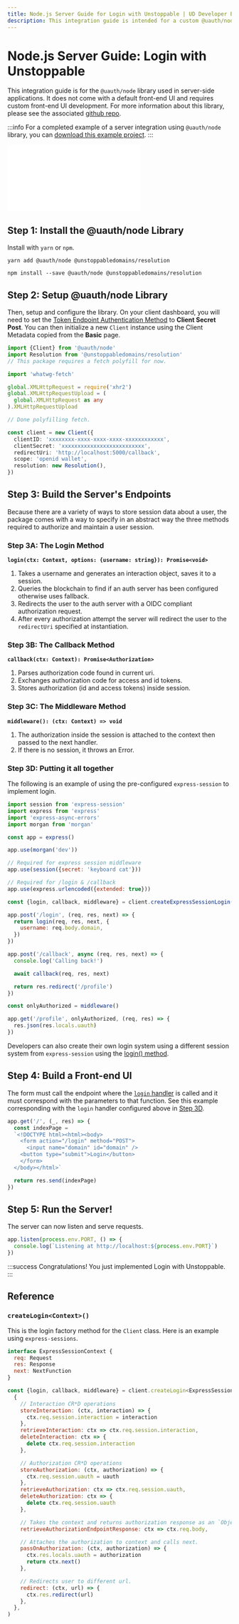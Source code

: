 ```yaml
---
title: Node.js Server Guide for Login with Unstoppable | UD Developer Portal
description: This integration guide is intended for a custom @uauth/node integration for server-side applications and does not come with a default front-end UI.
---
```


# Node.js Server Guide: Login with Unstoppable

This integration guide is for the `@uauth/node` library used in server-side applications. It does not come with a default front-end UI and requires custom front-end UI development. For more information about this library, please see the associated [github repo](https://github.com/unstoppabledomains/uauth/tree/main/packages/node).

:::info
For a completed example of a server integration using `@uauth/node` library, you can [download this example project](https://github.com/unstoppabledomains/uauth/tree/main/examples/server).
:::

<embed src="/snippets/_login-mainnet-warning.md" />

## Step 1: Install the @uauth/node Library

Install with `yarn` or `npm`.

```shell yarn
yarn add @uauth/node @unstoppabledomains/resolution
```

```shell npm
npm install --save @uauth/node @unstoppabledomains/resolution
```

## Step 2: Setup @uauth/node Library

Then, setup and configure the library. On your client dashboard, you will need to set the [Token Endpoint Authentication Method](/login-with-unstoppable/login-integration-guides/login-client-configuration/#token-endpoint-authentication-method) to **Client Secret Post**. You can then initialize a new `Client` instance using the Client Metadata copied from the **Basic** page.

```typescript
import {Client} from '@uauth/node'
import Resolution from '@unstoppabledomains/resolution'
// This package requires a fetch polyfill for now.

import 'whatwg-fetch'

global.XMLHttpRequest = require('xhr2')
global.XMLHttpRequestUpload = (
  global.XMLHttpRequest as any
).XMLHttpRequestUpload

// Done polyfilling fetch.

const client = new Client({
  clientID: 'xxxxxxxx-xxxx-xxxx-xxxx-xxxxxxxxxxxx',
  clientSecret: 'xxxxxxxxxxxxxxxxxxxxxxxxxx',
  redirectUri: 'http://localhost:5000/callback',
  scope: 'openid wallet',
  resolution: new Resolution(),
})
```

## Step 3: Build the Server's Endpoints

Because there are a variety of ways to store session data about a user, the package comes with a way to specify in an abstract way the three methods required to authorize and maintain a user session.

### Step 3A: The Login Method

**`login(ctx: Context, options: {username: string}): Promise<void>`**

1. Takes a username and generates an interaction object, saves it to a session.
2. Queries the blockchain to find if an auth server has been configured otherwise uses fallback.
3. Redirects the user to the auth server with a OIDC compliant authorization request.
4. After every authorization attempt the server will redirect the user to the `redirectUri` specified at instantiation.

### Step 3B: The Callback Method

**`callback(ctx: Context): Promise<Authorization>`**

1. Parses authorization code found in current uri.
2. Exchanges authorization code for access and id tokens.
3. Stores authorization (id and access tokens) inside session.

### Step 3C: The Middleware Method

**`middleware(): (ctx: Context) => void`**

1. The authorization inside the session is attached to the context then passed to the next handler.
2. If there is no session, it throws an Error.

### Step 3D: Putting it all together

The following is an example of using the pre-configured `express-session` to implement login.

```javascript
import session from 'express-session'
import express from 'express'
import 'express-async-errors'
import morgan from 'morgan'

const app = express()

app.use(morgan('dev'))

// Required for express session middleware
app.use(session({secret: 'keyboard cat'}))

// Required for /login & /callback
app.use(express.urlencoded({extended: true}))

const {login, callback, middleware} = client.createExpressSessionLogin()

app.post('/login', (req, res, next) => {
  return login(req, res, next, {
    username: req.body.domain,
  })
})

app.post('/callback', async (req, res, next) => {
  console.log('Calling back!')

  await callback(req, res, next)

  return res.redirect('/profile')
})

const onlyAuthorized = middleware()

app.get('/profile', onlyAuthorized, (req, res) => {
  res.json(res.locals.uauth)
})
```

Developers can also create their own login system using a different session system from `express-session` using the [login() method](#step-3a-the-login-method).

## Step 4: Build a Front-end UI

The form must call the endpoint where the [`login` handler](node-js-server-guide.md#step-3a-the-login-method) is called and it must correspond with the parameters to that function. See this example corresponding with the `login` handler configured above in [Step 3D](node-js-server-guide.md#step-3d-putting-it-all-together).

```javascript
app.get('/', (_, res) => {
  const indexPage = 
  `<!DOCTYPE html><html><body>
    <form action="/login" method="POST">
      <input name="domain" id="domain" />
    <button type="submit">Login</button>
    </form>
  </body></html>`

  return res.send(indexPage)
})
```

## Step 5: Run the Server!

The server can now listen and serve requests.

```javascript
app.listen(process.env.PORT, () => {
  console.log(`Listening at http://localhost:${process.env.PORT}`)
})
```

:::success Congratulations!
You just implemented Login with Unstoppable.
:::

## Reference

### `createLogin<Context>()`

This is the login factory method for the `Client` class. Here is an example using `express-sessions`.

```javascript
interface ExpressSessionContext {
  req: Request
  res: Response
  next: NextFunction
}

const {login, callback, middleware} = client.createLogin<ExpressSessionContext>(
  {
    // Interaction CR*D operations
    storeInteraction: (ctx, interaction) => {
      ctx.req.session.interaction = interaction
    },
    retrieveInteraction: ctx => ctx.req.session.interaction,
    deleteInteraction: ctx => {
      delete ctx.req.session.interaction
    },

    // Authorization CR*D operations
    storeAuthorization: (ctx, authorization) => {
      ctx.req.session.uauth = uauth
    },
    retrieveAuthorization: ctx => ctx.req.session.uauth,
    deleteAuthorization: ctx => {
      delete ctx.req.session.uauth
    },

    // Takes the context and returns authorization response as an `Object`.
    retrieveAuthorizationEndpointResponse: ctx => ctx.req.body,

    // Attaches the authorization to context and calls next.
    passOnAuthorization: (ctx, authorization) => {
      ctx.res.locals.uauth = authorization
      return ctx.next()
    },

    // Redirects user to different url.
    redirect: (ctx, url) => {
      ctx.res.redirect(url)
    },
  },
)
```

